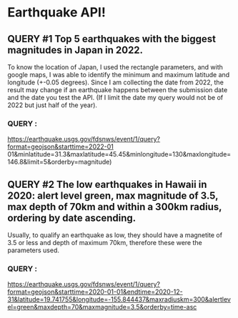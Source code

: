 # Earthquake API!



## QUERY #1 Top 5 earthquakes with the biggest magnitudes in Japan in 2022. 

To know the location of Japan, I used the rectangle parameters, and with google maps, I was able to identify the minimum and maximum latitude and longitude (+-0.05 degrees).
Since I am collecting the date from 2022, the result may change if an earthquake happens between the submission date and the date you test the API. (If I limit the date my query would not be of 2022 but just half of the year).


### QUERY : 
https://earthquake.usgs.gov/fdsnws/event/1/query?format=geojson&starttime=2022-01 01&minlatitude=31.3&maxlatitude=45.45&minlongitude=130&maxlongitude=146.8&limit=5&orderby=magnitude)

## QUERY #2 The low earthquakes in Hawaii in 2020: alert level green, max magnitude of 3.5, max depth of 70km and within a 300km radius, ordering by date ascending.

Usually, to qualify an earthquake as low, they should have a magnetite of 3.5 or less and depth of maximum 70km, therefore these were the parameters used.

### QUERY : 

https://earthquake.usgs.gov/fdsnws/event/1/query?format=geojson&starttime=2020-01-01&endtime=2020-12-31&latitude=19.741755&longitude=-155.844437&maxradiuskm=300&alertlevel=green&maxdepth=70&maxmagnitude=3.5&orderby=time-asc





